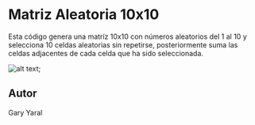 # Matriz Aleatoria 10x10
Esta código genera una matríz 10x10 con números aleatorios del 1 al 10 y selecciona 10 celdas aleatorias sin repetirse, posteriormente suma las celdas adjacentes de cada celda que ha sido seleccionada. 

![alt text](https://github.com/Gary-Yaral/matriz_aleatoria_10x10/blob/master/preview.png?raw=true);

## Autor
Gary Yaral
